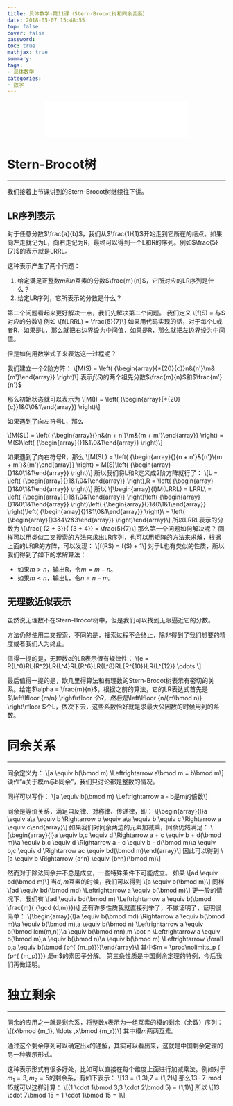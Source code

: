 ```yaml
---
title: 具体数学-第11课（Stern-Brocot树和同余关系）
date: 2018-05-07 15:48:55
top: false
cover: false
password:
toc: true
mathjax: true
summary:
tags:
- 具体数学
categories:
- 数学
---
```


<div align="middle"><iframe frameborder="no" border="0" marginwidth="0" marginheight="0" width=330 height=86 src="//music.163.com/outchain/player?type=2&id=543607345&auto=1&height=66"></iframe></div>

# Stern-Brocot树
---
我们接着上节课讲到的Stern-Brocot树继续往下讲。

## LR序列表示
对于任意分数$\frac{a}{b}$，我们从$\frac{1}{1}$开始走到它所在的结点。如果向左走就记为L，向右走记为R，最终可以得到一个L和R的序列。例如$\frac{5}{7}$的表示就是LRRL。

这种表示产生了两个问题：
1. 给定满足正整数$m$和$n$互素的分数$\frac{m}{n}$，它所对应的LR序列是什么？
2. 给定LR序列，它所表示的分数是什么？

第二个问题看起来更好解决一点，我们先解决第二个问题。
我们定义
\\[f(S) = 与S对应的分数\\]
例如
\\[f(LRRL) = \frac{5}{7}\\]
如果用代码实现的话，对于每个L或者R，如果是L，那么就把右边界设为中间值，如果是R，那么就把左边界设为中间值。

但是如何用数学式子来表达这一过程呢？

我们建立一个2阶方阵：
\\[M(S) = \left( {\begin{array}{*{20}{c}}n&{n'}\\m&{m'}\end{array}} \right)\\]
表示$f(S)$的两个祖先分数$\frac{m}{n}$和$\frac{m'}{n'}$

那么初始状态就可以表示为
\\[M(I) = \left( {\begin{array}{*{20}{c}}1&0\\0&1\end{array}} \right)\\]

如果遇到了向左符号L，那么

\\[M(SL) = \left( {\begin{array}{}n&{n + n'}\\m&{m + m'}\end{array}} \right) = M(S)\left( {\begin{array}{}1&1\\0&1\end{array}} \right)\\]

如果遇到了向右符号R，那么
\\[M(SL) = \left( {\begin{array}{}{n + n'}&{n'}\\{m + m'}&{m'}\end{array}} \right) = M(S)\left( {\begin{array}{}1&0\\1&1\end{array}} \right)\\]
所以我们将L和R定义成2阶方阵就行了：
\\[L = \left( {\begin{array}{}1&1\\0&1\end{array}} \right),R = \left( {\begin{array}{}1&0\\1&1\end{array}} \right)\\]
所以
\\[\begin{array}{l}M(LRRL) = LRRL\\ = \left( {\begin{array}{}1&1\\0&1\end{array}} \right)\left( {\begin{array}{}1&0\\1&1\end{array}} \right)\left( {\begin{array}{}1&0\\1&1\end{array}} \right)\left( {\begin{array}{}1&1\\0&1\end{array}} \right)\\ = \left( {\begin{array}{}3&4\\2&3\end{array}} \right)\end{array}\\]
所以LRRL表示的分数为
\\[\frac{ {2 + 3}}{ {3 + 4}} = \frac{5}{7}\\]
那么第一个问题如何解决呢？
同样可以用类似二叉搜索的方法来求出LR序列，也可以用矩阵的方法来求解，根据上面的L和R的方阵，可以发现：
\\[f(RS) = f(S) + 1\\]
对于L也有类似的性质，所以我们得到了如下的求解算法：
* 如果$m > n$，输出R，令$m = m - n$。
* 如果$m < n$，输出L，令$n = n - m$。

## 无理数近似表示
虽然说无理数不在Stern-Brocot树中，但是我们可以找到无限逼近它的分数。

方法仍然使用二叉搜索，不同的是，搜索过程不会终止，除非得到了我们想要的精度或者我们人为终止。

值得一提的是，无理数$e$的LR表示很有规律性：
\\[e = R{L^0}RL{R^2}LR{L^4}RL{R^6}LR{L^8}RL{R^{10}}LR{L^{12}} \cdots \\]

最后值得一提的是，欧几里得算法和有理数的Stern-Brocot树表示有密切的关系。给定$\alpha  = \frac{m}{n}$，根据之前的算法，它的LR表达式首先是$\left\lfloor {m/n} \right\rfloor $个R，然后是$\left\lfloor {n/(m\bmod n)} \right\rfloor $个L，依次下去，这些系数恰好就是求最大公因数的时候用到的系数。

# 同余关系
---
同余定义为：
\\[a \equiv b(\bmod m) \Leftrightarrow a\bmod m = b\bmod m\\]
读作“a关于模m与b同余”，我们只讨论都是整数的情况。

同样可以写作：
\\[a \equiv b(\bmod m) \Leftrightarrow a - b是m的倍数\\]

同余是等价关系，满足自反律、对称律、传递律，即：
\\[\begin{array}{l}a \equiv a\\a \equiv b \Rightarrow b \equiv a\\a \equiv b \equiv c \Rightarrow a \equiv c\end{array}\\]
如果我们对同余两边的元素加减乘，同余仍然满足：
\\[\begin{array}{l}a \equiv b,c \equiv d \Rightarrow a + c \equiv b + d(\bmod m)\\a \equiv b,c \equiv d \Rightarrow a - c \equiv b - d(\bmod m)\\a \equiv b,c \equiv d \Rightarrow ac \equiv bd(\bmod m)\end{array}\\]
因此可以得到
\\[a \equiv b \Rightarrow {a^n} \equiv {b^n}(\bmod m)\\]

然而对于除法同余并不总是成立，一些特殊条件下可能成立。
如果
\\[ad \equiv bd(\bmod m)\\]
当$d,m$互素的时候，我们可以得到
\\[a \equiv b(\bmod m)\\]
同样
\\[ad \equiv bd(\bmod md) \Leftrightarrow a \equiv b(\bmod m)\\]
更一般的情况下，我们有
\\[ad \equiv bd(\bmod m) \Leftrightarrow a \equiv b(\bmod \frac{m}{ {\gcd (d,m)}})\\]
还有许多性质我就直接列举了，不做证明了，证明很简单：
\\[\begin{array}{l}a \equiv b(\bmod md) \Rightarrow a \equiv b(\bmod m)\\a \equiv b(\bmod m),a \equiv b(\bmod n) \Leftrightarrow a \equiv b(\bmod lcm(m,n))\\a \equiv b(\bmod mn),m \bot n \Leftrightarrow a \equiv b(\bmod m),a \equiv b(\bmod n)\\a \equiv b(\bmod m) \Leftrightarrow \forall p,a \equiv b(\bmod {p^{ {m_p}}})\end{array}\\]
其中$m = \prod\nolimits_p { {p^{ {m_p}}}} $是$m$的素因子分解。
第三条性质是中国剩余定理的特例，今后我们再做证明。

# 独立剩余
---
同余的应用之一就是剩余系，将整数$x$表示为一组互素的模的剩余（余数）序列：
\\[(x\bmod {m_1}, \ldots ,x\bmod {m_r})\\]
其中模$m$两两互素。

通过这个剩余序列可以确定出$x$的通解，其实可以看出来，这就是中国剩余定理的另一种表示形式。

这种表示形式有很多好处，比如可以直接在每个维度上面进行加减乘法。例如对于$m_1 = 3, m_2 = 5$的剩余系，有如下表示：
\\[13 = (1,3),7 = (1,2)\\]
那么$13 \cdot 7\,\bmod \,15$就可以这样计算：
\\[(1 \cdot 1\bmod 3,3 \cdot 2\bmod 5) = (1,1)\\]
所以
\\[13 \cdot 7\bmod 15 = 1 \cdot 1\bmod 15 = 1\\]

